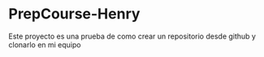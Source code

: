 # PrepCourse-Henry
Este proyecto es una prueba de como crear un repositorio desde github y clonarlo en mi equipo
